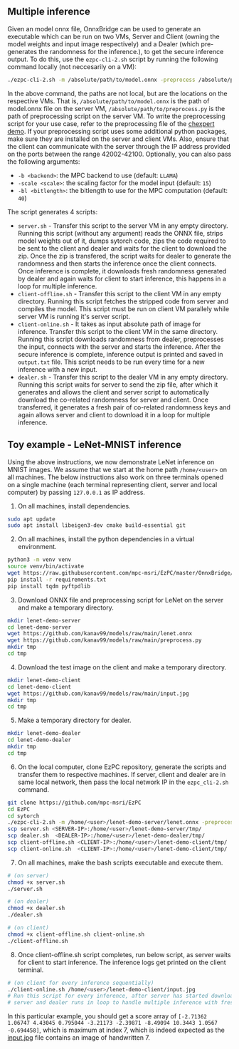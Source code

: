 ## Multiple inference

Given an model onnx file, OnnxBridge can be used to generate an executable which can be run on two VMs, Server and Client (owning the model weights and input image respectively) and a Dealer (which pre-generates the randomness for the inference.), to get the secure inference output. To do this, use the `ezpc-cli-2.sh` script by running the following command locally (not neccesarily on a VM):

```bash
./ezpc-cli-2.sh -m /absolute/path/to/model.onnx -preprocess /absolute/path/to/preprocess.py -s server-ip -d dealer-ip
```

In the above command, the paths are not local, but are the locations on the respective VMs. That is, `/absolute/path/to/model.onnx` is the path of model.onnx file on the server VM, `/absolute/path/to/preprocess.py` is the path of preprocessing script on the server VM. To write the preprocessing script for your use case, refer to the preprocessing file of the [chexpert demo](/Athos/demos/onnx/pre_process.py). If your preprocessing script uses some additional python packages, make sure they are installed on the server and client VMs. Also, ensure that the client can communicate with the server through the IP address provided on the ports between the range 42002-42100. Optionally, you can also pass the following arguments:

- `-b <backend>`: the MPC backend to use (default: `LLAMA`)
- `-scale <scale>`: the scaling factor for the model input (default: `15`)
- `-bl <bitlength>`: the bitlength to use for the MPC computation (default: `40`)

The script generates 4 scripts:

- `server.sh` - Transfer this script to the server VM in any empty directory. Running this script (without any argument) reads the ONNX file, strips model weights out of it, dumps sytorch code, zips the code required to be sent to the client and dealer and waits for the client to download the zip. Once the zip is transfered, the script waits for dealer to generate the randomness and then starts the inference once the client connects. Once inference is complete, it downloads fresh randomness generated by dealer and again waits for client to start inference, this happens in a loop for multiple inference.
- `client-offline.sh` - Transfer this script to the client VM in any empty directory. Running this script fetches the stripped code from server and compiles the model. This script must be run on client VM parallely while server VM is running it's server script. 
- `client-online.sh` - It takes as input absolute path of image for inference. Transfer this script to the client VM in the same directory. Running this script downloads randomness from dealer,  preprocesses the input, connects with the server and starts the inference. After the secure inference is complete, inference output is printed and saved in `output.txt` file. This script needs to be run every time for a new inference with a new input.
- `dealer.sh` - Transfer this script to the dealer VM in any empty directory. Running this script waits for server to send the zip file, after which it generates and allows the client and server script to automatically download the co-related randomness for server and client. Once transferred, it generates a fresh pair of co-related randomness keys and again allows server and client to download it in a loop for multiple inference.

## Toy example - LeNet-MNIST inference

Using the above instructions, we now demonstrate LeNet inference on MNIST images. We assume that we start at the home path `/home/<user>` on all machines. The below instructions also work on three terminals opened on a single machine (each terminal representing client, server and local computer) by passing `127.0.0.1` as IP address. 

1. On all machines, install dependencies.

```bash
sudo apt update
sudo apt install libeigen3-dev cmake build-essential git
```

2. On all machines, install the python dependencies in a virtual environment.

```bash
python3 -m venv venv
source venv/bin/activate
wget https://raw.githubusercontent.com/mpc-msri/EzPC/master/OnnxBridge/requirements.txt
pip install -r requirements.txt
pip install tqdm pyftpdlib
```
3. Download ONNX file and preprocessing script for LeNet on the server and make a temporary directory.

```bash
mkdir lenet-demo-server
cd lenet-demo-server
wget https://github.com/kanav99/models/raw/main/lenet.onnx
wget https://github.com/kanav99/models/raw/main/preprocess.py
mkdir tmp
cd tmp
```

4. Download the test image on the client and make a temporary directory.

```bash
mkdir lenet-demo-client
cd lenet-demo-client
wget https://github.com/kanav99/models/raw/main/input.jpg
mkdir tmp
cd tmp
```

5. Make a temporary directory for dealer.

```bash
mkdir lenet-demo-dealer
cd lenet-demo-dealer
mkdir tmp
cd tmp
```

6. On the local computer, clone EzPC repository, generate the scripts and transfer them to respective machines. If server, client and dealer are in same local network, then pass the local network IP in the `ezpc_cli-2.sh` command.

```bash
git clone https://github.com/mpc-msri/EzPC
cd EzPC
cd sytorch
./ezpc-cli-2.sh -m /home/<user>/lenet-demo-server/lenet.onnx -preprocess /home/<user>/lenet-demo-server/preprocess.py -s <SERVER-IP> -d <DEALER-IP>
scp server.sh <SERVER-IP>:/home/<user>/lenet-demo-server/tmp/
scp dealer.sh  <DEALER-IP>:/home/<user>/lenet-demo-dealer/tmp/
scp client-offline.sh <CLIENT-IP>:/home/<user>/lenet-demo-client/tmp/
scp client-online.sh  <CLIENT-IP>:/home/<user>/lenet-demo-client/tmp/
```

7. On all machines, make the bash scripts executable and execute them.

```bash
# (on server)
chmod +x server.sh
./server.sh

# (on dealer)
chmod +x dealer.sh
./dealer.sh

# (on client)
chmod +x client-offline.sh client-online.sh
./client-offline.sh
```

8. Once client-offline.sh script completes, run below script, as server waits for client to start inference. The inference logs get printed on the client terminal.

```bash
# (on client for every inference sequentially)
./client-online.sh /home/<user>/lenet-demo-client/input.jpg
# Run this script for every inference, after server has started downloading keys from dealer.
# server and dealer runs in loop to handle multiple inference with fresh co-related randomness.
```

In this particular example, you should get a score array of `[-2.71362 1.06747 4.43045 0.795044 -3.21173 -2.39871 -8.49094 10.3443 1.0567 -0.694458]`, which is maximum at index 7, which is indeed expected as the [input.jpg](https://github.com/kanav99/models/raw/main/input.jpg) file contains an image of handwritten 7.
